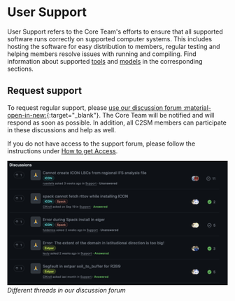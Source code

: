 # User Support

User Support refers to the Core Team's efforts to ensure that all supported software runs correctly on supported computer systems. This includes hosting the software for easy distribution to members, regular testing and helping members resolve issues with running and compiling. Find information about supported [tools](../tools/index.md) and [models](../models/index.md) in the corresponding sections.

## Request support

To request regular support, please [use our discussion forum :material-open-in-new:](https://github.com/C2SM/Tasks-Support/discussions/categories/support){:target="_blank"}. The Core Team will be notified and will respond as soon as possible. In addition, all C2SM members can participate in these discussions and help as well.

If you do not have access to the support forum, please follow the instructions under [How to get Access](../about/index.md#how-to-get-access).

![](assets/Support_Forum.png)
*Different threads in our discussion forum*
